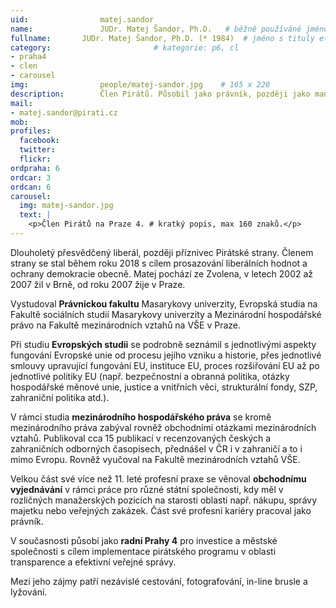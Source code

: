 ```yaml
---
uid:                matej.sandor
name:               JUDr. Matej Šandor, Ph.D.  	# běžně používáné jméno
fullname: 	    JUDr. Matej Šandor, Ph.D. (* 1984)  # jméno s tituly etc.
category:                       # kategorie: p6, cl
- praha4
- clen
- carousel
img: 		        people/matej-sandor.jpg    # 165 x 220
description:        Člen Pirátů. Působil jako právník, později jako manažer v oblasti nákupu a veřejných zakázek včetně řízení stamiliónových zakázek a následně v oblasti bankovního managementu. Aktuálně se věnuje právnické profesi a zajímá o mezinárodní politiku a vztahy s EU.	
mail:
- matej.sandor@pirati.cz
mob: 			
profiles:
  facebook:
  twitter: 
  flickr: 
ordpraha: 6
ordcar: 3
ordcan: 6
carousel:
  img: matej-sandor.jpg
  text: |
    <p>Člen Pirátů na Praze 4. # kratký popis, max 160 znaků.</p>
---
```

Dlouholetý přesvědčený liberál, později příznivec Pirátské strany. Členem strany se stal během roku 2018 s cílem prosazování liberálních hodnot a ochrany demokracie obecně.  Matej pochází ze Zvolena, v letech 2002 až 2007 žil v Brně, od roku 2007 žije v Praze.

Vystudoval <b>Právnickou fakultu</b> Masarykovy univerzity, Evropská studia na Fakultě sociálních studií Masarykovy univerzity a Mezinárodní hospodářské právo na Fakultě mezinárodních vztahů na VŠE v Praze.

Při studiu <b>Evropských studii</b> se podrobně seznámil s jednotlivými aspekty fungování Evropské unie od procesu jejího vzniku a historie, přes jednotlivé smlouvy upravující fungování EU, instituce EU, proces rozšiřování EU až po jednotlivé politiky EU (např. bezpečnostní a obranná politika, otázky hospodářské měnové unie, justice a vnitřních věci, strukturální fondy, SZP, zahraniční politika atd.).

V rámci studia <b>mezinárodního hospodářského práva</b> se kromě mezinárodního práva zabýval rovněž obchodními otázkami mezinárodních vztahů. Publikoval cca 15 publikací v recenzovaných českých a zahraničních odborných časopisech, přednášel v ČR i v zahraničí a to i mimo Evropu. Rovněž vyučoval na Fakultě mezinárodních vztahů VŠE.

Velkou část své více než 11. leté profesní praxe se věnoval <b>obchodnímu vyjednávání</b> v rámci práce pro různé státní společnosti, kdy měl v rozličných manažerských pozicích na starosti oblasti např. nákupu, správy majetku nebo veřejných zakázek. Část své profesní kariéry pracoval jako právník.

V současnosti působí jako <b>radní Prahy 4</b> pro investice a městské společnosti s cílem implementace pirátského programu v oblasti transparence a efektivní veřejné správy.

Mezi jeho zájmy patří nezávislé cestování, fotografování, in-line brusle a lyžování. 
